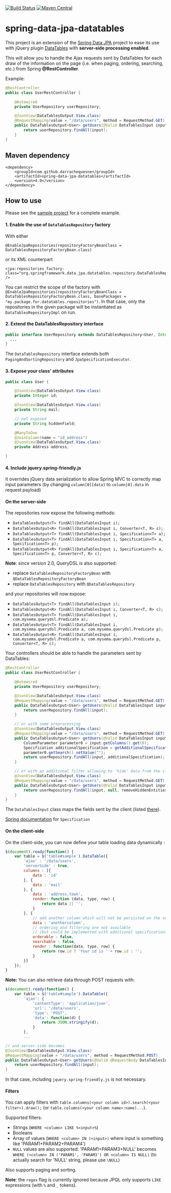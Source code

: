 [![Build Status](https://api.travis-ci.org/darrachequesne/spring-data-jpa-datatables.svg?branch=master)](https://travis-ci.org/darrachequesne/spring-data-jpa-datatables)
[![Maven Central](https://maven-badges.herokuapp.com/maven-central/com.github.darrachequesne/spring-data-jpa-datatables/badge.svg)](https://maven-badges.herokuapp.com/maven-central/com.github.darrachequesne/spring-data-jpa-datatables)

# spring-data-jpa-datatables
This project is an extension of the [Spring Data JPA](https://github.com/spring-projects/spring-data-jpa) project to ease its use with jQuery plugin [DataTables](http://datatables.net/) with **server-side processing enabled**.

This will allow you to handle the Ajax requests sent by DataTables for each draw of the information on the page (i.e. when paging, ordering, searching, etc.) from Spring **@RestController**.

Example:
```java
@RestController
public class UserRestController {

	@Autowired
	private UserRepository userRepository;

	@JsonView(DataTablesOutput.View.class)
	@RequestMapping(value = "/data/users", method = RequestMethod.GET)
	public DataTablesOutput<User> getUsers(@Valid DataTablesInput input) {
		return userRepository.findAll(input);
	}
}
```

## Maven dependency

```
<dependency>
	<groupId>com.github.darrachequesne</groupId>
	<artifactId>spring-data-jpa-datatables</artifactId>
	<version>4.0</version>
</dependency>
```

## How to use

Please see the [sample project](https://github.com/darrachequesne/spring-data-jpa-datatables-sample) for a complete example. 

#### 1. Enable the use of `DataTablesRepository` factory

With either
```
@EnableJpaRepositories(repositoryFactoryBeanClass = DataTablesRepositoryFactoryBean.class)
```
or its XML counterpart
```
<jpa:repositories factory-class="org.springframework.data.jpa.datatables.repository.DataTablesRepositoryFactoryBean" />
```

You can restrict the scope of the factory with `@EnableJpaRepositories(repositoryFactoryBeanClass = DataTablesRepositoryFactoryBean.class, basePackages = "my.package.for.datatables.repositories")`. In that case, only the repositories in the given package will be instantiated as `DataTablesRepositoryImpl` on run.

#### 2. Extend the DataTablesRepository interface

```java
public interface UserRepository extends DataTablesRepository<User, Integer> {
  ...
}
```

The `DataTablesRepository` interface extends both `PagingAndSortingRepository` and `JpaSpecificationExecutor`.

#### 3. Expose your class' attributes

```java
public class User {

	@JsonView(DataTablesOutput.View.class)
	private Integer id;

	@JsonView(DataTablesOutput.View.class)
	private String mail;

	// not exposed
	private String hiddenField;

	@ManyToOne
	@JoinColumn(name = "id_address")
	@JsonView(DataTablesOutput.View.class)
	private Address address;

}
```

#### 4. Include jquery.spring-friendly.js

It overrides jQuery data serialization to allow Spring MVC to correctly map input parameters (by changing `column[0][data]` to `column[0].data` in request payload)

#### On the server-side

The repositories now expose the following methods:
* `DataTablesOutput<T> findAll(DataTablesInput i);`
* `DataTablesOutput<R> findAll(DataTablesInput i, Converter<T, R> c);`
* `DataTablesOutput<T> findAll(DataTablesInput i, Specification<T> a);`
* `DataTablesOutput<T> findAll(DataTablesInput i, Specification<T> a, Specification<T> p);`
* `DataTablesOutput<R> findAll(DataTablesInput i, Specification<T> a, Specification<T> p, Converter<T, R> c);`

**Note**: since version 2.0, QueryDSL is also supported:
* replace `DataTablesRepositoryFactoryBean` with `QDataTablesRepositoryFactoryBean`
* replace `DataTablesRepository` with `QDataTablesRepository`

and your repositories will now expose:

* `DataTablesOutput<T> findAll(DataTablesInput i);`
* `DataTablesOutput<R> findAll(DataTablesInput i, Converter<T, R> c);`
* `DataTablesOutput<T> findAll(DataTablesInput i, com.mysema.querydsl.Predicate a);`
* `DataTablesOutput<T> findAll(DataTablesInput i, com.mysema.querydsl.Predicate a, com.mysema.querydsl.Predicate p);`
* `DataTablesOutput<R> findAll(DataTablesInput i, com.mysema.querydsl.Predicate a, com.mysema.querydsl.Predicate p, Converter<T, R> c);`

Your controllers should be able to handle the parameters sent by DataTables:

```java
@RestController
public class UserRestController {

	@Autowired
	private UserRepository userRepository;

	@JsonView(DataTablesOutput.View.class)
	@RequestMapping(value = "/data/users", method = RequestMethod.GET)
	public DataTablesOutput<User> getUsers(@Valid DataTablesInput input) {
		return userRepository.findAll(input);
	}

	// or with some preprocessing
	@JsonView(DataTablesOutput.View.class)
	@RequestMapping(value = "/data/users", method = RequestMethod.GET)
	public DataTablesOutput<User> getUsers(@Valid DataTablesInput input) {
		ColumnParameter parameter0 = input.getColumns().get(0);
		Specification additionalSpecification = getAdditionalSpecification(parameter0.getSearch().getValue());
		parameter0.getSearch().setValue("");
		return userRepository.findAll(input, additionalSpecification);
	}

	// or with an additional filter allowing to 'hide' data from the client (the filter will be applied on both the count and the data queries, and may impact the recordsTotal in the output)
	@JsonView(DataTablesOutput.View.class)
	@RequestMapping(value = "/data/users", method = RequestMethod.GET)
	public DataTablesOutput<User> getUsers(@Valid DataTablesInput input) {
		return userRepository.findAll(input, null, removeHiddenEntitiesSpecification);
	}
}
```

The `DataTablesInput` class maps the fields sent by the client (listed [there](https://datatables.net/manual/server-side)).

[Spring documentation](http://docs.spring.io/spring-data/jpa/docs/current/reference/html/#specifications) for `Specification`

#### On the client-side

On the client-side, you can now define your table loading data dynamically :

```javascript
$(document).ready(function() {
	var table = $('table#sample').DataTable({
		'ajax' : '/data/users',
		'serverSide' : true,
		columns : [{
			data : 'id'
		}, {
			data : 'mail'
		}, {
			data : 'address.town',
			render: function (data, type, row) {
				return data || '';
			}
		}, {
			// add another column which will not be persisted on the server-side
			data : 'anothercolumn',
			// ordering and filtering are not available
			// (but could be implemented with additional specifications)
			orderable : false,
			searchable : false,
			render : function(data, type, row) {
				return row.id ? 'Your id is ' + row.id : '';
			}
		}]
	});
}
```

**Note:** You can also retrieve data through POST requests with:

```javascript
$(document).ready(function() {
	var table = $('table#sample').DataTable({
		'ajax': {
			'contentType': 'application/json',
			'url': '/data/users',
			'type': 'POST',
			'data': function(d) {
				return JSON.stringify(d);
			}
		},
		...
```
```java
// and server-side becomes
@JsonView(DataTablesOutput.View.class)
@RequestMapping(value = "/data/users", method = RequestMethod.POST)
public DataTablesOutput<User> getUsers(@Valid @RequestBody DataTablesInput input) {
	return userRepository.findAll(input);
}
```

In that case, including `jquery.spring-friendly.js` is not necessary.

#### Filters

You can apply filters with `table.columns(<your column id>).search(<your filter>).draw();` (or `table.columns(<your column name>:name)...`).

Supported filters:
* Strings (`WHERE <column> LIKE %<input>%`)
* Booleans
* Array of values (`WHERE <column> IN (<input>)` where input is something like 'PARAM1+PARAM2+PARAM4')
* `NULL` values are also supported: 'PARAM1+PARAM3+NULL' becomes `WHERE (<column> IN ('PARAM1', 'PARAM3') OR <column> IS NULL)` (to actually search for 'NULL' string, please use `\NULL`)

Also supports paging and sorting.

**Note**: the `regex` flag is currently ignored because JPQL only supports `LIKE` expressions (with `%` and `_` tokens).
